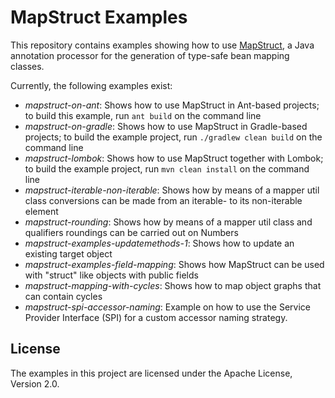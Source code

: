 # MapStruct Examples

This repository contains examples showing how to use [MapStruct](http://mapstruct.org/), a Java annotation processor for the generation of type-safe bean mapping classes.

Currently, the following examples exist:

* _mapstruct-on-ant_: Shows how to use MapStruct in Ant-based projects; to build this example, run `ant build` on the command line
* _mapstruct-on-gradle_: Shows how to use MapStruct in Gradle-based projects; to build the example project, run `./gradlew clean build` on the command line
* _mapstruct-lombok_: Shows how to use MapStruct together with Lombok; to build the example project, run `mvn clean install` on the command line
* _mapstruct-iterable-non-iterable_: Shows how by means of a mapper util class conversions can be made from an iterable- to its non-iterable element
* _mapstruct-rounding_: Shows how by means of a mapper util class and qualifiers roundings can be carried out on Numbers
* _mapstruct-examples-updatemethods-1_: Shows how to update an existing target object
* _mapstruct-examples-field-mapping_: Shows how MapStruct can be used with "struct" like objects with public fields
* _mapstruct-mapping-with-cycles_: Shows how to map object graphs that can contain cycles
* _mapstruct-spi-accessor-naming_: Example on how to use the Service Provider Interface (SPI) for a custom accessor naming strategy.

## License

The examples in this project are licensed under the Apache License, Version 2.0.
